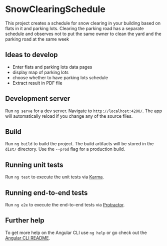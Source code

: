 # SnowClearingSchedule

This project creates a schedule for snow clearing in your building based on flats in it and parking lots.
Clearing the parking road has a separate schedule and observes not to put the same owner to clean the yard and the parking road at the same week

## Ideas to develop

- Enter flats and parking lots data pages
- display map of parking lots
- choose whether to have parking lots schedule
- Extract result in PDF file

## Development server

Run `ng serve` for a dev server. Navigate to `http://localhost:4200/`. The app will automatically reload if you change any of the source files.

## Build

Run `ng build` to build the project. The build artifacts will be stored in the `dist/` directory. Use the `--prod` flag for a production build.

## Running unit tests

Run `ng test` to execute the unit tests via [Karma](https://karma-runner.github.io).

## Running end-to-end tests

Run `ng e2e` to execute the end-to-end tests via [Protractor](http://www.protractortest.org/).

## Further help

To get more help on the Angular CLI use `ng help` or go check out the [Angular CLI README](https://github.com/angular/angular-cli/blob/master/README.md).
